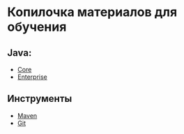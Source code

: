 # Копилочка материалов для обучения

## Java:
* [Core](/languages/java/java-core/index.md)
* [Enterprise](/languages/java/java-ee/index.md)

## Инструменты
* [Maven](/tool/maven/index.md)
* [Git](/tool/git/index.md)
